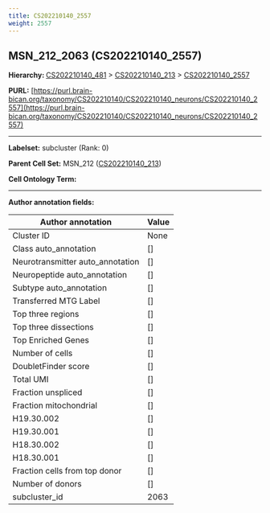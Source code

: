 ```yaml
---
title: CS202210140_2557
weight: 2557
---
```

## MSN_212_2063 (CS202210140_2557)
<b>Hierarchy: </b>
[CS202210140_481](../CS202210140_481) >
[CS202210140_213](../CS202210140_213) >
[CS202210140_2557](../CS202210140_2557)

**PURL:** [https://purl.brain-bican.org/taxonomy/CS202210140/CS202210140_neurons/CS202210140_2557](https://purl.brain-bican.org/taxonomy/CS202210140/CS202210140_neurons/CS202210140_2557)

---


**Labelset:** subcluster (Rank: 0)

**Parent Cell Set:** MSN_212 ([CS202210140_213](../CS202210140_213))



**Cell Ontology Term:** 

[MARKER GENES.]: #


---

[TRANSFERRED ANNOTATIONS.]: #


[AUTHOR ANNOTATION FIELDS.]: #


**Author annotation fields:**

| Author annotation | Value |
|-------------------|-------|
|Cluster ID|None|
|Class auto_annotation|[]|
|Neurotransmitter auto_annotation|[]|
|Neuropeptide auto_annotation|[]|
|Subtype auto_annotation|[]|
|Transferred MTG Label|[]|
|Top three regions|[]|
|Top three dissections|[]|
|Top Enriched Genes|[]|
|Number of cells|[]|
|DoubletFinder score|[]|
|Total UMI|[]|
|Fraction unspliced|[]|
|Fraction mitochondrial|[]|
|H19.30.002|[]|
|H19.30.001|[]|
|H18.30.002|[]|
|H18.30.001|[]|
|Fraction cells from top donor|[]|
|Number of donors|[]|
|subcluster_id|2063|
